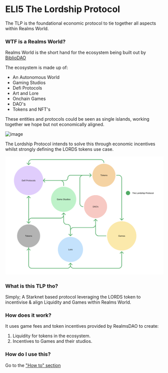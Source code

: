# ELI5 The Lordship Protocol
The TLP is the foundational economic protocol to tie together all aspects within Realms World.

### WTF is a Realms World?
Realms World is the short hand for the ecosystem being built out by [BiblioDAO](https://www.bibliothecadao.xyz/)

The ecosystem is made up of:
- An Autonomous World
- Gaming Studios
- Defi Protocols
- Art and Lore
- Onchain Games
- DAO's
- Tokens and NFT's

These entities and protocols could be seen as single islands, working together we hope but not economically aligned.

![image](https://github.com/Calcutatator/TLP/blob/main/Images/awtinitial.png)

The Lordship Protocol intends to solve this through economic incentives whilst strongly defining the LORDS tokens use case.

![image](https://github.com/Calcutatator/TLP/blob/main/Images/awtlp.png)

### What is this TLP tho?
Simply; A Starknet based protocol leveraging the LORDS token to incentivise & align Liquidity and Games within Realms World.

### How does it work?
It uses game fees and token incentives provided by RealmsDAO to create:
1. Liquidity for tokens in the ecosystem.
2. Incentives to Games and their studios.

### How do I use this? 
Go to the ["How to" section](https://github.com/Calcutatator/TLP/blob/main/Document/Sections.md)
